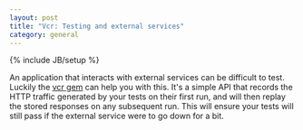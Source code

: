 ```yaml
---
layout: post
title: "Vcr: Testing and external services"
category: general
---
```

{% include JB/setup %}

An application that interacts with external services can be difficult to test. Luckily the [vcr gem](https://github.com/vcr/vcr) can help you with this. It's a simple API that records the HTTP traffic generated by your tests on their first run, and will then replay the stored responses on any subsequent run. This will ensure your tests will still pass if the external service were to go down for a bit.
